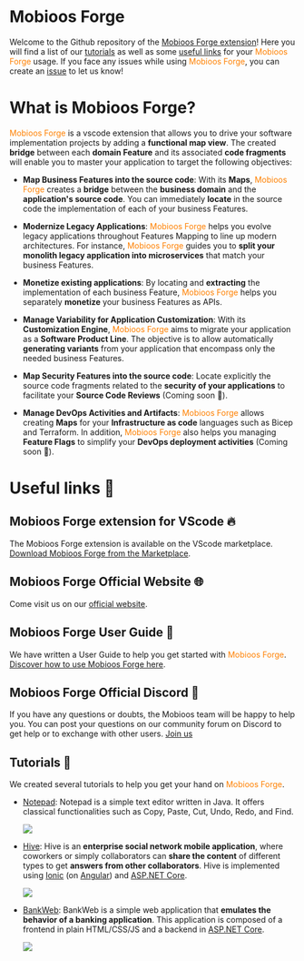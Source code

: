 # Mobioos Forge
Welcome to the Github repository of the [Mobioos Forge extension](https://marketplace.visualstudio.com/items?itemName=Mobioos.mobioos-forge)!
Here you will find a list of our [tutorials](#tutorials-📓) as well as some [useful links](#useful-links-🔗) for your <span style="color: #ff8001">Mobioos Forge</span> usage. If you face any issues while using <span style="color: #ff8001">Mobioos Forge</span>, you can create an [issue](https://github.com/Mobioos/Mobioos-Forge/issues) to let us know!

# What is Mobioos Forge?
<span style="color: #ff8001">Mobioos Forge</span> is a vscode extension that allows you to drive your software implementation projects by adding a **functional map view**. The created **bridge** between each **domain Feature** and its associated **code fragments** will enable you to master your application to target the following objectives:

- **Map Business Features into the source code**:  With its **Maps**, <span style="color: #ff8001">Mobioos Forge</span> creates a **bridge** between the **business domain** and the **application's source code**. You can immediately **locate** in the source code the implementation of each of your business Features.

- **Modernize Legacy Applications**: <span style="color: #ff8001">Mobioos Forge</span> helps you evolve legacy applications throughout Features Mapping to line up modern architectures. For instance, <span style="color: #ff8001">Mobioos Forge</span> guides you to **split your monolith legacy application into microservices** that match your business Features.

- **Monetize existing applications**: By locating and **extracting** the implementation of each business Feature, <span style="color: #ff8001">Mobioos Forge</span> helps you separately **monetize** your business Features as APIs.

- **Manage Variability for Application Customization**: With its **Customization Engine**, <span style="color: #ff8001">Mobioos Forge</span> aims to migrate your application as a **Software Product Line**. The objective is to allow automatically **generating variants** from your application that encompass only the needed business Features.

- **Map Security Features into the source code**: Locate explicitly the source code fragments related to the **security of your applications** to facilitate your **Source Code Reviews** (Coming soon 🚧).

- **Manage DevOps Activities and Artifacts**: <span style="color: #ff8001">Mobioos Forge</span> allows creating **Maps** for your **Infrastructure as code** languages such as Bicep and Terraform. In addition, <span style="color: #ff8001">Mobioos Forge</span> also helps you managing **Feature Flags** to simplify your **DevOps deployment activities** (Coming soon 🚧).

# Useful links 🔗

## Mobioos Forge extension for VScode 🔥
The Mobioos Forge extension is available on the VScode marketplace. [Download Mobioos Forge from the Marketplace](https://marketplace.visualstudio.com/items?itemName=Mobioos.mobioos-forge&ssr=false#overview).

## Mobioos Forge Official Website 🌐
Come visit us on our [official website](https://forge.mobioos.ai/).

## Mobioos Forge User Guide 📙
We have written a User Guide to help you get started with <span style="color: #ff8001">Mobioos Forge</span>. [Discover how to use Mobioos Forge here](https://documentation.mobioos.ai).

## Mobioos Forge Official Discord 👾
If you have any questions or doubts, the Mobioos team will be happy to help you. You can post your questions on our community forum on Discord to get help or to exchange with other users. [Join us](https://discord.gg/nzgGMRB6Ah)

## Tutorials 📓
We created several tutorials to help you get your hand on <span style="color: #ff8001">Mobioos Forge</span>.
- [Notepad](https://github.com/Mobioos/Forge-Notepad): Notepad is a simple text editor written in Java. It offers classical functionalities such as Copy, Paste, Cut, Undo, Redo, and Find.
  
  <img style="max-height: 600px; max-width: 600px;" src="https://mobioosstorageaccount.blob.core.windows.net/public-documentation/Forge-tutorials/Notepad/images/execution.png">

- [Hive](https://github.com/Mobioos/Forge-Hive): Hive is an **enterprise social network mobile application**, where coworkers or simply collaborators can **share the content** of different types to get **answers from other collaborators**. Hive is implemented using [Ionic](https://ionicframework.com/) (on [Angular](https://angular.io/)) and [ASP.NET Core](https://docs.microsoft.com/en-us/aspnet/core/?view=aspnetcore-5.0).
  
  <img style="max-height: 600px; max-width: 600px;" src="https://mobioosstorageaccount.blob.core.windows.net/public-documentation/Forge-tutorials/Hive/images/user-guide/connection/login.png">

- [BankWeb](https://github.com/Mobioos/Forge-BankWeb): BankWeb is a simple web application that **emulates the behavior of a banking application**. This application is composed of a frontend in plain HTML/CSS/JS and a backend in [ASP.NET Core](https://docs.microsoft.com/en-us/aspnet/core/?view=aspnetcore-6.0).
  
  <img style="max-height: 600px; max-width: 600px;" src="https://mobioosstorageaccount.blob.core.windows.net/public-documentation/Forge-tutorials/BankWeb/images/execution.png">